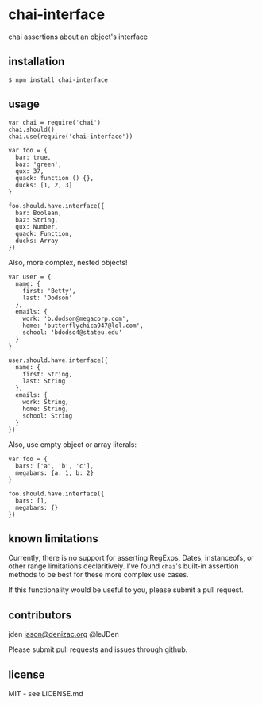# chai-interface
chai assertions about an object's interface

## installation

    $ npm install chai-interface

## usage

    var chai = require('chai')
    chai.should()
    chai.use(require('chai-interface'))

    var foo = {
      bar: true,
      baz: 'green',
      qux: 37,
      quack: function () {},
      ducks: [1, 2, 3]
    }

    foo.should.have.interface({
      bar: Boolean,
      baz: String,
      qux: Number,
      quack: Function,
      ducks: Array
    })

Also, more complex, nested objects!

    var user = {
      name: {
        first: 'Betty',
        last: 'Dodson'
      },
      emails: {
        work: 'b.dodson@megacorp.com',
        home: 'butterflychica947@lol.com',
        school: 'bdodso4@stateu.edu'
      }
    }

    user.should.have.interface({
      name: {
        first: String,
        last: String
      },
      emails: {
        work: String,
        home: String,
        school: String
      }
    })

Also, use empty object or array literals:

    var foo = {
      bars: ['a', 'b', 'c'],
      megabars: {a: 1, b: 2}
    }

    foo.should.have.interface({
      bars: [],
      megabars: {}
    })

## known limitations

Currently, there is no support for asserting RegExps, Dates, instanceofs, or
other range limitations declaritively. I've found `chai`'s built-in assertion
methods to be best for these more complex use cases.

If this functionality would be useful to you, please submit a pull request.

## contributors

jden <jason@denizac.org> @leJDen

Please submit pull requests and issues through github.

## license

MIT - see LICENSE.md